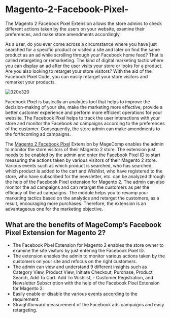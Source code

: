 # Magento-2-Facebook-Pixel-

The Magento 2 Facebook Pixel Extension allows the store admins to check different actions taken by the users on your website, examine their preferences, and make store amendments accordingly.  

As a user, do you ever come across a circumstance where you have just searched for a specific product or visited a site and later on find the same product as an ad while scrolling through your Facebook home feed? That is called retargeting or remarketing. The kind of digital marketing tactic where you can display an ad after the user visits your store or looks for a product. Are you also looking to retarget your store visitors? With the aid of the Facebook Pixel Code, you can easily retarget your store visitors and remarket your products. 

![320x320](https://user-images.githubusercontent.com/84722152/220346856-b52afa31-e59b-4caf-bf56-dfa30d0cee31.png)

Facebook Pixel is basically an analytics tool that helps to improve the decision-making of your site, make the marketing more effective, provide a better customer experience and perform more efficient operations for your website. The Facebook Pixel helps to track the user interactions with your store and monitor the Facebook ad campaigns according to the preferences of the customer. Consequently, the store admin can make amendments to the forthcoming ad campaigns. 

The [Magento 2 Facebook Pixel](https://magecomp.com/magento-2-facebook-pixel.html) Extension by MageComp enables the admin to monitor the store visitors of their Magento 2 store. The extension just needs to be enabled by the admin and enter the Facebook Pixel ID to start measuring the actions taken by various visitors of their Magento 2 store. Various events such as which product is searched, who has searched, which product is added to the cart and Wishlist, who have registered to the store, who have subscribed for the newsletter, etc. can be analyzed through the help of the Facebook Pixel extension for Magento 2. The admin can also monitor the ad campaigns and can retarget the customers as per the efficacy of the ad campaigns. The module helps you to revamp your marketing tactics based on the analytics and retarget the customers, as a result, encouraging more purchases. Therefore, the extension is an advantageous one for the marketing objective.

## What are the benefits of MageComp’s Facebook Pixel Extension for Magento 2?

- The Facebook Pixel Extension for Magento 2 enables the store owner to examine the site visitors by just entering the Facebook Pixel ID.
- The extension enables the admin to monitor various actions taken by the customers on your site and refocus on the right customers.
- The admin can view and understand 9 different insights such as Category View, Product View, Initiate Checkout, Purchase, Product Search, Add To Cart. Add To Wishlist, - Customer Registration, and Newsletter Subscription with the help of the Facebook Pixel Extension for Magento 2.
- Easily enable or disable the various events according to the requirement.
- Straightforward measurement of the Facebook ads campaigns and easy retargeting.
